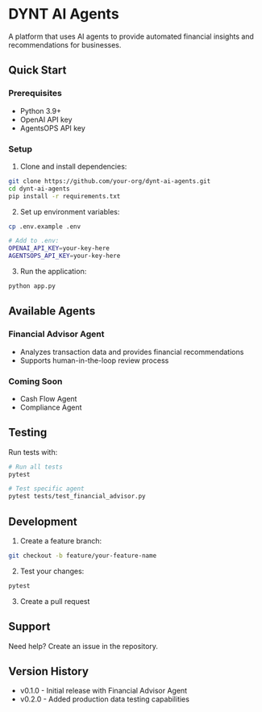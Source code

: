 # DYNT AI Agents

A platform that uses AI agents to provide automated financial insights and recommendations for businesses.

## Quick Start

### Prerequisites

- Python 3.9+
- OpenAI API key
- AgentsOPS API key

### Setup

1. Clone and install dependencies:
```bash
git clone https://github.com/your-org/dynt-ai-agents.git
cd dynt-ai-agents
pip install -r requirements.txt
```

2. Set up environment variables:
```bash
cp .env.example .env

# Add to .env:
OPENAI_API_KEY=your-key-here
AGENTSOPS_API_KEY=your-key-here
```

3. Run the application:
```bash
python app.py
```

## Available Agents

### Financial Advisor Agent
- Analyzes transaction data and provides financial recommendations
- Supports human-in-the-loop review process

### Coming Soon
- Cash Flow Agent
- Compliance Agent

## Testing

Run tests with:
```bash
# Run all tests
pytest

# Test specific agent
pytest tests/test_financial_advisor.py
```

## Development

1. Create a feature branch:
```bash
git checkout -b feature/your-feature-name
```

2. Test your changes:
```bash
pytest
```

3. Create a pull request

## Support

Need help? Create an issue in the repository.

## Version History

- v0.1.0 - Initial release with Financial Advisor Agent
- v0.2.0 - Added production data testing capabilities 